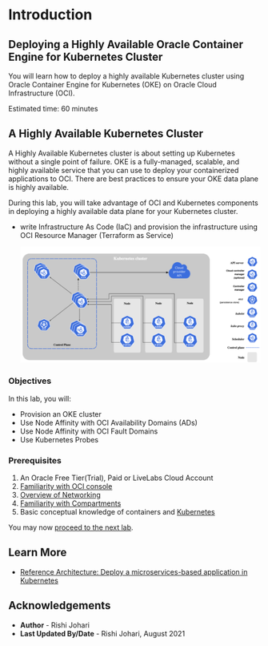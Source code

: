 # Introduction

## Deploying a Highly Available Oracle Container Engine for Kubernetes Cluster

You will learn how to deploy a highly available Kubernetes cluster using Oracle Container Engine for Kubernetes (OKE) on Oracle Cloud Infrastructure (OCI). 

Estimated time: 60 minutes



## A Highly Available Kubernetes Cluster

A Highly Available Kubernetes cluster is about setting up Kubernetes without a single point of failure. OKE is a fully-managed, scalable, and highly available service that you can use to deploy your containerized applications to OCI. There are best practices to ensure your OKE data plane is highly available.

During this lab, you will take advantage of OCI and Kubernetes components in deploying a highly available data plane for your Kubernetes cluster. 

- write Infrastructure As Code (IaC) and provision the infrastructure using OCI Resource Manager (Terraform as Service)

    ![KubeArch](./images/kubernetesarch.png " ")



### Objectives

In this lab, you will:

* Provision an OKE cluster
* Use Node Affinity with OCI Availability Domains (ADs)
* Use Node Affinity with OCI Fault Domains
* Use Kubernetes Probes

### Prerequisites

1. An Oracle Free Tier(Trial), Paid or LiveLabs Cloud Account
1. [Familiarity with OCI console](https://docs.us-phoenix-1.oraclecloud.com/Content/GSG/Concepts/console.htm)
1. [Overview of Networking](https://docs.us-phoenix-1.oraclecloud.com/Content/Network/Concepts/overview.htm)
1. [Familiarity with Compartments](https://docs.us-phoenix-1.oraclecloud.com/Content/GSG/Concepts/concepts.htm)
1. Basic conceptual knowledge of containers and [Kubernetes](https://kubernetes.io/)

You may now [proceed to the next lab](#next).

## Learn More

* [Reference Architecture: Deploy a microservices-based application in Kubernetes](https://docs.oracle.com/en/solutions/cloud-native-ecommerce/index.html#GUID-CB180453-1F32-4465-8F27-EA7300ECF771)


## Acknowledgements

* **Author** - Rishi Johari
* **Last Updated By/Date** - Rishi Johari, August 2021
